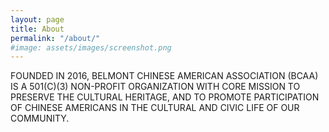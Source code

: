 ```yaml
---
layout: page
title: About
permalink: "/about/"
#image: assets/images/screenshot.png
---
```


FOUNDED IN 2016, BELMONT CHINESE AMERICAN ASSOCIATION (BCAA) IS A 501(C)(3) NON-PROFIT ORGANIZATION WITH CORE MISSION TO PRESERVE THE CULTURAL HERITAGE, AND TO PROMOTE PARTICIPATION OF CHINESE AMERICANS IN THE CULTURAL AND CIVIC LIFE OF OUR COMMUNITY.

